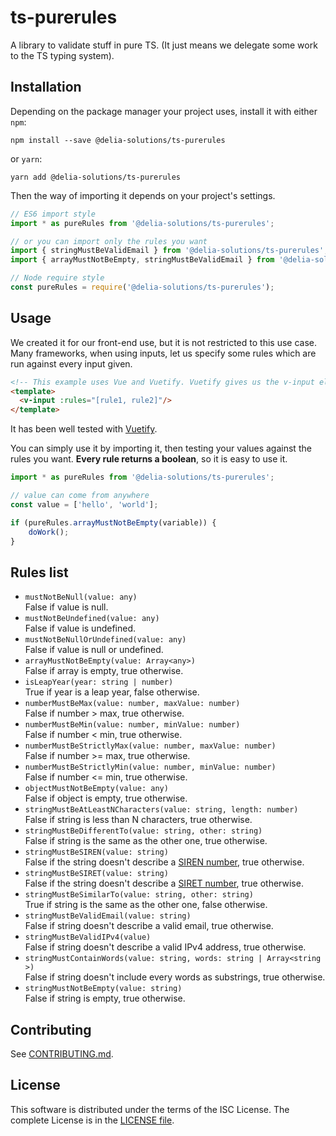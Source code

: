 # ts-purerules

A library to validate stuff in pure TS. (It just means we delegate some work to the TS typing system).


## Installation
Depending on the package manager your project uses, install it with either `npm`:
```
npm install --save @delia-solutions/ts-purerules
```

or `yarn`:
```
yarn add @delia-solutions/ts-purerules
```

Then the way of importing it depends on your project's settings.
``` typescript
// ES6 import style
import * as pureRules from '@delia-solutions/ts-purerules';

// or you can import only the rules you want
import { stringMustBeValidEmail } from '@delia-solutions/ts-purerules';
import { arrayMustNotBeEmpty, stringMustBeValidEmail } from '@delia-solutions/ts-purerules';
```

``` typescript
// Node require style
const pureRules = require('@delia-solutions/ts-purerules');
```


## Usage
We created it for our front-end use, but it is not restricted to this use case.
Many frameworks, when using inputs, let us specify some rules which are run against every input given.
``` html
<!-- This example uses Vue and Vuetify. Vuetify gives us the v-input element. -->
<template>
  <v-input :rules="[rule1, rule2]"/>
</template>
```

It has been well tested with [Vuetify](https://github.com/vuetifyjs/vuetify).

You can simply use it by importing it, then testing your values against the rules you want.
**Every rule returns a boolean**, so it is easy to use it.
```typescript
import * as pureRules from '@delia-solutions/ts-purerules';

// value can come from anywhere
const value = ['hello', 'world'];

if (pureRules.arrayMustNotBeEmpty(variable)) {
	doWork();
}
```


## Rules list
- `mustNotBeNull(value: any)`<br/>
  False if value is null.
- `mustNotBeUndefined(value: any)`<br/>
  False if value is undefined.
- `mustNotBeNullOrUndefined(value: any)`<br/>
  False if value is null or undefined.
- `arrayMustNotBeEmpty(value: Array<any>)`<br/>
  False if array is empty, true otherwise.
- `isLeapYear(year: string | number)`<br/>
  True if year is a leap year, false otherwise.
- `numberMustBeMax(value: number, maxValue: number)`<br/>
  False if number > max, true otherwise.
- `numberMustBeMin(value: number, minValue: number)`<br/>
  False if number < min, true otherwise.
- `numberMustBeStrictlyMax(value: number, maxValue: number)`<br/>
  False if number >= max, true otherwise.
- `numberMustBeStrictlyMin(value: number, minValue: number)`<br/>
  False if number <= min, true otherwise.
- `objectMustNotBeEmpty(value: any)`<br/>
  False if object is empty, true otherwise.
- `stringMustBeAtLeastNCharacters(value: string, length: number)`<br/>
  False if string is less than N characters, true otherwise.
- `stringMustBeDifferentTo(value: string, other: string)`<br/>
  False if string is the same as the other one, true otherwise.
- `stringMustBeSIREN(value: string)`<br/>
  False if the string doesn't describe a [SIREN number](https://en.wikipedia.org/wiki/SIREN_code), true otherwise.
- `stringMustBeSIRET(value: string)`<br/>
  False if the string doesn't describe a [SIRET number](https://en.wikipedia.org/wiki/SIRET_code), true otherwise.
- `stringMustBeSimilarTo(value: string, other: string)`<br/>
  True if string is the same as the other one, false otherwise.
- `stringMustBeValidEmail(value: string)`<br/>
  False if string doesn't describe a valid email, true otherwise.
- `stringMustBeValidIPv4(value)`<br/>
  False if string doesn't describe a valid IPv4 address, true otherwise.
- `stringMustContainWords(value: string, words: string | Array<string >)`<br/>
  False if string doesn't include every words as substrings, true otherwise.
- `stringMustNotBeEmpty(value: string)`<br/>
  False if string is empty, true otherwise.


## Contributing
See [CONTRIBUTING.md](https://github.com/Delia-Solutions/ts-purerules/blob/master/CONTRIBUTING.md).


## License
This software is distributed under the terms of the ISC License.
The complete License is in the [LICENSE file](https://github.com/Delia-Solutions/ts-purerules/blob/master/LICENSE).
